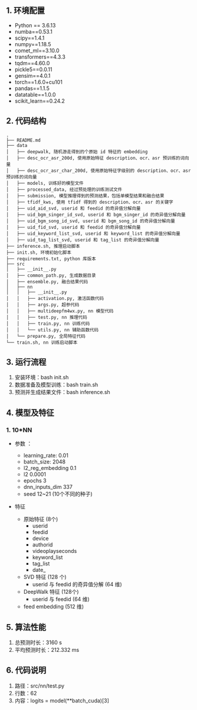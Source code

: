 ## 1. 环境配置
* Python == 3.6.13
* numba==0.53.1
* scipy==1.4.1
* numpy==1.18.5
* comet_ml==3.10.0
* transformers==4.3.3
* tqdm==4.60.0
* pickle5==0.0.11
* gensim==4.0.1
* torch==1.6.0+cu101
* pandas==1.1.5
* datatable==1.0.0
* scikit_learn==0.24.2


## 2. 代码结构

```shell
.
├── README.md
├── data
│   ├── deepwalk, 随机游走得到的个原始 id 特征的 embedding
│   ├── desc_ocr_asr_200d, 使用原始特征 description、ocr、asr 预训练的词向量
│   ├── desc_ocr_asr_char_200d, 使用原始特征字级别的 description、ocr、asr 预训练的词向量
│   ├── models, 训练好的模型文件
│   ├── processed_data, 经过预处理的训练测试文件
│   ├── submission, 模型推理得到的预测结果，包括单模型结果和融合结果
│   ├── tfidf_kws, 使用 tfidf 得到的 description、ocr、asr 的关键字
│   ├── uid_aid_svd, userid 和 feedid 的奇异值分解向量
│   ├── uid_bgm_singer_id_svd, userid 和 bgm_singer_id 的奇异值分解向量
│   ├── uid_bgm_song_id_svd, userid 和 bgm_song_id 的奇异值分解向量
│   ├── uid_fid_svd, userid 和 feedid 的奇异值分解向量
│   ├── uid_keyword_list_svd, userid 和 keyword_list 的奇异值分解向量
│   ├── uid_tag_list_svd, userid 和 tag_list 的奇异值分解向量
├── inference.sh, 推理启动脚本
├── init.sh, 环境初始化脚本
├── requirements.txt, python 库版本
├── src
│   ├── __init__.py
│   ├── common_path.py, 生成数据目录
│   ├── ensemble.py, 融合结果代码
│   ├── nn
│   │   ├── __init__.py
│   │   ├── activation.py, 激活函数代码
│   │   ├── args.py, 超参代码
│   │   ├── multideepfm4wx.py, nn 模型代码
│   │   ├── test.py, nn 推理代码
│   │   ├── train.py, nn 训练代码
│   │   └── utils.py, nn 辅助函数代码
│   └── prepare.py, 全局特征代码
└── train.sh, nn 训练启动脚本
```

## 3. 运行流程

1. 安装环境：bash init.sh
2. 数据准备及模型训练：bash train.sh
3. 预测并生成结果文件：bash inference.sh

## 4. 模型及特征

### 1. 10\*NN

* 参数 ：
  * learning_rate: 0.01
  * batch_size: 2048
  * l2_reg_embedding 0.1
  * l2 0.0001
  * epochs 3
  * dnn_inputs_dim 337
  * seed 12~21 (10个不同的种子)
  
* 特征
  * 原始特征 (8个)
    * userid
    * feedid
    * device
    * authorid
    * videoplayseconds
    * keyword_list
    * tag_list
    * date_
  * SVD 特征 (128 个)
    * userid 与 feedid 的奇异值分解 (64 维)
  * DeepWalk 特征 (128个)
    * userid 与 feedid  (64 维)
  * feed embedding (512 维)

  
## 5. 算法性能

1. 总预测时长：3160 s
2. 平均预测时长：212.332 ms


## 6. 代码说明

1. 路径：src/nn/test.py
2. 行数：62
3. 内容：logits = model(\*\*batch\_cuda)\[3\]
